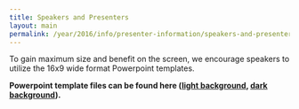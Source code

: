 ```yaml
---
title: Speakers and Presenters
layout: main
permalink: /year/2016/info/presenter-information/speakers-and-presenters
---
```


To gain maximum size and benefit on the screen, we encourage speakers to utilize the 16x9 wide format Powerpoint templates.

**Powerpoint template files can be found here ([light background](http://ieeevis.org/attachments/vis16-light-16x9-rnd2.ppt), [dark background](http://ieeevis.org/attachments/vis16-dark-16x9-rnd2.ppt)).**

